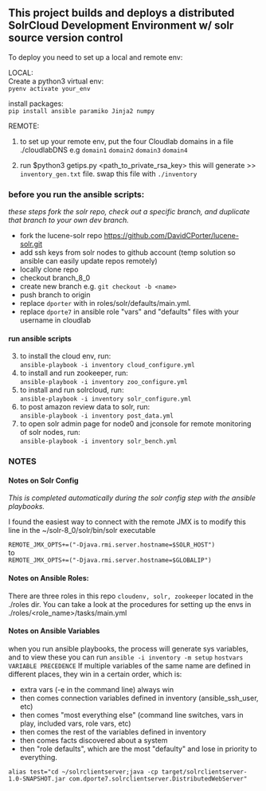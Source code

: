 ## This project builds and deploys a distributed SolrCloud Development Environment w/ solr source version control

To deploy you need to set up a local and remote env:

LOCAL:  
Create a python3 virtual env:  
`pyenv activate your_env`

install packages:  
`pip install ansible paramiko Jinja2 numpy`


REMOTE:  
1. to set up your remote env, put the four Cloudlab domains in a file ./cloudlabDNS e.g
`domain1`
`domain2`
`domain3`
`domain4`

2. run $python3 getips.py <cloudlab username> <cloudlabDNS filename> <path_to_private_rsa_key>
this will generate >> `inventory_gen.txt` file. swap this file with `./inventory`

### before you run the ansible scripts:
*these steps fork the solr repo, check out a specific branch, and duplicate that branch to your own dev branch.*
- fork the lucene-solr repo https://github.com/DavidCPorter/lucene-solr.git
- add ssh keys from solr nodes to github account (temp solution so ansible can easily update repos remotely)
- locally clone repo
- checkout branch_8_0
- create new branch <name> e.g. `git checkout -b <name>`
- push <name> branch to origin
- replace `dporter` with <branch name> in roles/solr/defaults/main.yml.
- replace `dporte7` in ansible role "vars" and "defaults" files with your username in cloudlab

#### run ansible scripts
3. to install the cloud env, run:  
`ansible-playbook -i inventory cloud_configure.yml`
4. to install and run zookeeper, run:  
`ansible-playbook -i inventory zoo_configure.yml`
5. to install and run solrcloud, run:  
`ansible-playbook -i inventory solr_configure.yml`
6. to post amazon review data to solr, run:  
`ansible-playbook -i inventory post_data.yml`
7. to open solr admin page for node0 and jconsole for remote monitoring of solr nodes, run:  
`ansible-playbook -i inventory solr_bench.yml`



### NOTES
#### Notes on Solr Config
*This is completed automatically during the solr config step with the ansible playbooks.*

I found the easiest way to connect with the remote JMX is to modify this line in the ~/solr-8_0/solr/bin/solr executable

`REMOTE_JMX_OPTS+=("-Djava.rmi.server.hostname=$SOLR_HOST")`  
to  
`REMOTE_JMX_OPTS+=("-Djava.rmi.server.hostname=$GLOBALIP")`


#### Notes on Ansible Roles:
There are three roles in this repo `cloudenv, solr, zookeeper` located in the ./roles dir. You can take a look at the procedures for setting up the envs in ./roles/<role_name>/tasks/main.yml

#### Notes on Ansible Variables
when you run ansible playbooks, the process will generate sys variables, and to view these you can run `ansible -i inventory -m setup`
`hostvars`
`VARIABLE PRECEDENCE`
If multiple variables of the same name are defined in different places, they win in a certain order, which is:
- extra vars (-e in the command line) always win
- then comes connection variables defined in inventory (ansible_ssh_user, etc)
- then comes "most everything else" (command line switches, vars in play, included vars, role vars, etc)
- then comes the rest of the variables defined in inventory
- then comes facts discovered about a system
- then "role defaults", which are the most "defaulty" and lose in priority to everything.

`alias test="cd ~/solrclientserver;java -cp target/solrclientserver-1.0-SNAPSHOT.jar com.dporte7.solrclientserver.DistributedWebServer"`
